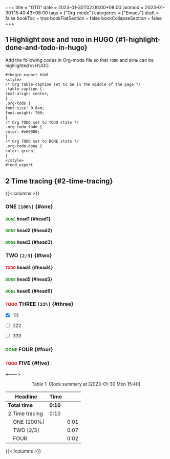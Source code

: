 +++
title = "GTD"
date = 2023-01-30T02:00:00+08:00
lastmod = 2023-01-30T15:40:43+08:00
tags = ["Org-mode"]
categories = ["Emacs"]
draft = false
bookToc = true
bookFlatSection = false
bookCollapseSection = false
+++

## 1 Highlight `DONE` and `TODO` in HUGO {#1-highlight-done-and-todo-in-hugo}

Add the following codes in Org-mode file so that `TODO` and `DONE` can be highlighted in HUGO.

<style>
/* Org table-caption set to be in the middle of the page */
.table-caption {
text-align: center;
}
.org-todo {
font-size: 0.8em;
font-weight: 700;
}
/* Org TODO set to TODO state */
.org-todo.todo {
color: #e60000;
}
/* Org TODO set to DONE state */
.org-todo.done {
color: green;
}
</style>

```org
#+begin_export html
<style>
/* Org table-caption set to be in the middle of the page */
.table-caption {
text-align: center;
}
.org-todo {
font-size: 0.8em;
font-weight: 700;
}
/* Org TODO set to TODO state */
.org-todo.todo {
color: #e60000;
}
/* Org TODO set to DONE state */
.org-todo.done {
color: green;
}
</style>
#+end_export
```


## 2 Time tracing {#2-time-tracing}

{{< columns >}}


### ONE <code>[100%]</code> {#one}


#### <span class="org-todo done DONE">DONE</span> head1 {#head1}


#### <span class="org-todo done DONE">DONE</span> head2 {#head2}


#### <span class="org-todo done DONE">DONE</span> head3 {#head3}


### TWO <code>[2/3]</code> {#two}


#### <span class="org-todo todo TODO">TODO</span> head4 {#head4}


#### <span class="org-todo done DONE">DONE</span> head5 {#head5}


#### <span class="org-todo done DONE">DONE</span> head6 {#head6}


### <span class="org-todo todo TODO">TODO</span> THREE <code>[33%]</code> {#three}

-   [X] 111
-   [ ] 222
-   [ ] 333


### <span class="org-todo done DONE">DONE</span> FOUR {#four}


### <span class="org-todo todo TODO">TODO</span> FIVE {#five}

<--->

<div class="table-caption">
  <span class="table-number">Table 1:</span>
  Clock summary at <span class="timestamp-wrapper"><span class="timestamp">[2023-01-30 Mon 15:40]</span></span>
</div>

| Headline               | Time     |      |
|------------------------|----------|------|
| **Total time**         | **0:10** |      |
| 2 Time tracing         | 0:10     |      |
| &ensp;&ensp;ONE [100%] |          | 0:01 |
| &ensp;&ensp;TWO [2/3]  |          | 0:07 |
| &ensp;&ensp;FOUR       |          | 0:02 |

{{< /columns >}}
